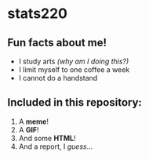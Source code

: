# **stats220**

## Fun facts about me!

* I study arts *(why am I doing this?)*
* I limit myself to one coffee a week
* I cannot do a handstand

## **Included in this repository:**

1. A **meme**!
2. A **GIF**! 
3. And some **HTML**!
4. And a report, I *guess*...
